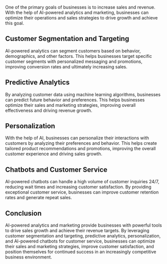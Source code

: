 
One of the primary goals of businesses is to increase sales and revenue. With the help of AI-powered analytics and marketing, businesses can optimize their operations and sales strategies to drive growth and achieve this goal.

Customer Segmentation and Targeting
-----------------------------------

AI-powered analytics can segment customers based on behavior, demographics, and other factors. This helps businesses target specific customer segments with personalized messaging and promotions, improving conversion rates and ultimately increasing sales.

Predictive Analytics
--------------------

By analyzing customer data using machine learning algorithms, businesses can predict future behavior and preferences. This helps businesses optimize their sales and marketing strategies, improving overall effectiveness and driving revenue growth.

Personalization
---------------

With the help of AI, businesses can personalize their interactions with customers by analyzing their preferences and behavior. This helps create tailored product recommendations and promotions, improving the overall customer experience and driving sales growth.

Chatbots and Customer Service
-----------------------------

AI-powered chatbots can handle a high volume of customer inquiries 24/7, reducing wait times and increasing customer satisfaction. By providing exceptional customer service, businesses can improve customer retention rates and generate repeat sales.

Conclusion
----------

AI-powered analytics and marketing provide businesses with powerful tools to drive sales growth and achieve their revenue targets. By leveraging customer segmentation and targeting, predictive analytics, personalization, and AI-powered chatbots for customer service, businesses can optimize their sales and marketing strategies, improve customer satisfaction, and position themselves for continued success in an increasingly competitive business environment.
